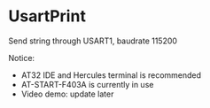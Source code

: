# UsartPrint
 Send string through USART1, baudrate 115200
 
Notice:
* AT32 IDE and Hercules terminal is recommended
* AT-START-F403A is currently in use
* Video demo: update later

